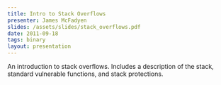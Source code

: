 ```yaml
---
title: Intro to Stack Overflows
presenter: James McFadyen
slides: /assets/slides/stack_overflows.pdf
date: 2011-09-18
tags: binary
layout: presentation
---
```

An introduction to stack overflows. Includes a description of the stack, standard vulnerable functions, and stack protections.

